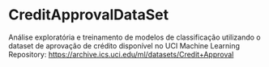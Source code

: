 # CreditApprovalDataSet
Análise exploratória e treinamento de modelos de classificação utilizando o dataset de aprovação de crédito disponível no UCI Machine Learning Repository: https://archive.ics.uci.edu/ml/datasets/Credit+Approval
